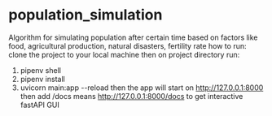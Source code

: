 # population_simulation
Algorithm for simulating population after certain time based on factors like food, agricultural production, natural disasters, fertility rate 
how to run:
clone the project to your local machine then on project directory run:
1. pipenv shell 
2. pipenv install
3. uvicorn main:app --reload 
then the app will start on http://127.0.0.1:8000 then add /docs means http://127.0.0.1:8000/docs to get interactive fastAPI GUI 
